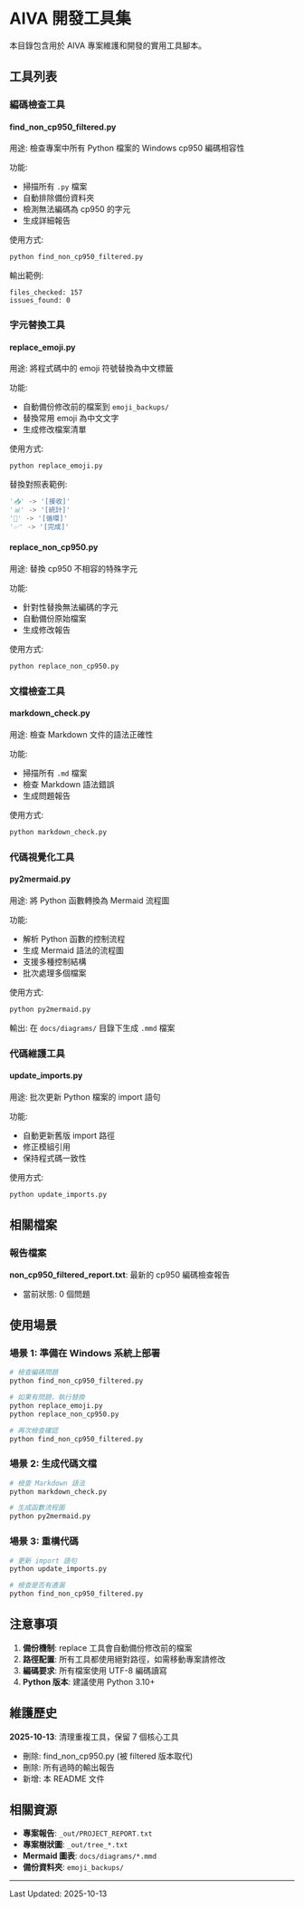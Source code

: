 # AIVA 開發工具集

本目錄包含用於 AIVA 專案維護和開發的實用工具腳本。

## 工具列表

### 編碼檢查工具

#### find_non_cp950_filtered.py

用途: 檢查專案中所有 Python 檔案的 Windows cp950 編碼相容性

功能:

- 掃描所有 `.py` 檔案
- 自動排除備份資料夾
- 檢測無法編碼為 cp950 的字元
- 生成詳細報告

使用方式:

```bash
python find_non_cp950_filtered.py
```

輸出範例:

```text
files_checked: 157
issues_found: 0
```

### 字元替換工具

#### replace_emoji.py

用途: 將程式碼中的 emoji 符號替換為中文標籤

功能:

- 自動備份修改前的檔案到 `emoji_backups/`
- 替換常用 emoji 為中文文字
- 生成修改檔案清單

使用方式:

```bash
python replace_emoji.py
```

替換對照表範例:

```python
'📥' -> '[接收]'
'📊' -> '[統計]'
'🔄' -> '[循環]'
'✅' -> '[完成]'
```

#### replace_non_cp950.py

用途: 替換 cp950 不相容的特殊字元

功能:

- 針對性替換無法編碼的字元
- 自動備份原始檔案
- 生成修改報告

使用方式:

```bash
python replace_non_cp950.py
```

### 文檔檢查工具

#### markdown_check.py

用途: 檢查 Markdown 文件的語法正確性

功能:

- 掃描所有 `.md` 檔案
- 檢查 Markdown 語法錯誤
- 生成問題報告

使用方式:

```bash
python markdown_check.py
```

### 代碼視覺化工具

#### py2mermaid.py

用途: 將 Python 函數轉換為 Mermaid 流程圖

功能:

- 解析 Python 函數的控制流程
- 生成 Mermaid 語法的流程圖
- 支援多種控制結構
- 批次處理多個檔案

使用方式:

```bash
python py2mermaid.py
```

輸出: 在 `docs/diagrams/` 目錄下生成 `.mmd` 檔案

### 代碼維護工具

#### update_imports.py

用途: 批次更新 Python 檔案的 import 語句

功能:

- 自動更新舊版 import 路徑
- 修正模組引用
- 保持程式碼一致性

使用方式:

```bash
python update_imports.py
```

## 相關檔案

### 報告檔案

**non_cp950_filtered_report.txt**: 最新的 cp950 編碼檢查報告

- 當前狀態: 0 個問題

## 使用場景

### 場景 1: 準備在 Windows 系統上部署

```bash
# 檢查編碼問題
python find_non_cp950_filtered.py

# 如果有問題，執行替換
python replace_emoji.py
python replace_non_cp950.py

# 再次檢查確認
python find_non_cp950_filtered.py
```

### 場景 2: 生成代碼文檔

```bash
# 檢查 Markdown 語法
python markdown_check.py

# 生成函數流程圖
python py2mermaid.py
```

### 場景 3: 重構代碼

```bash
# 更新 import 語句
python update_imports.py

# 檢查是否有遺漏
python find_non_cp950_filtered.py
```

## 注意事項

1. **備份機制**: replace 工具會自動備份修改前的檔案
2. **路徑配置**: 所有工具都使用絕對路徑，如需移動專案請修改
3. **編碼要求**: 所有檔案使用 UTF-8 編碼讀寫
4. **Python 版本**: 建議使用 Python 3.10+

## 維護歷史

**2025-10-13**: 清理重複工具，保留 7 個核心工具

- 刪除: find_non_cp950.py (被 filtered 版本取代)
- 刪除: 所有過時的輸出報告
- 新增: 本 README 文件

## 相關資源

- **專案報告**: `_out/PROJECT_REPORT.txt`
- **專案樹狀圖**: `_out/tree_*.txt`
- **Mermaid 圖表**: `docs/diagrams/*.mmd`
- **備份資料夾**: `emoji_backups/`

---

Last Updated: 2025-10-13
